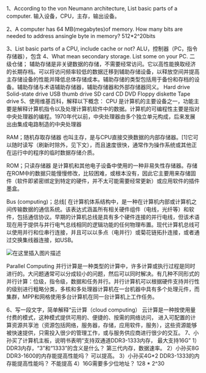 ﻿1、According to the von Neumann architecture,
 List basic  parts of a  computer.
 输入设备，CPU，主存，输出设备。
 
2、A computer has 64 MB(megabytes)of memory. How many bits are needed to address ansingle byte in memory?
     512*2^20bits
     
3、List basic parts of a CPU, include cache or not?
ALU，控制器（PC，指令存储器），包含
4、What mean secondary storage. List some on your PC.
    二级仓储；
    辅助存储是非关键数据的存储，不需要经常访问。它以高性能换取经济的长期存档。可以将访问频率较低的数据迁移到辅助存储设备，以释放空间并提高主存储设备的性能并降低总体存储成本。辅助存储的类型包括用于备份和存档的设备。辅助存储与术语辅助存储器，辅助存储器和外部存储器同义。
     Hard drive
    Solid-state drive
    USB thumb drive
    SD card
    CD
    DVD
    Floppy diskette
   Tape drive
5、使用维基百科，解释以下概念：
CPU
是计算机的主要设备之一，功能主要是解释计算机指令以及处理计算机软件中的数据。计算机的可编程性主要是指对中央处理器的编程。1970年代以前，中央处理器由多个独立单元构成，后来发展出由集成电路制造的中央处理器

RAM；随机存取存储器
也叫主存，是与CPU直接交换数据的内部存储器。[1]它可以随时读写（刷新时除外，见下文），而且速度很快，通常作为操作系统或其他正在运行中的程序的临时数据存储介质。

ROM；只读存储器
是计算机和其他电子设备中使用的一种非易失性存储器。存储在ROM中的数据只能慢慢修改，比较困难，或根本没有，因此它主要用来存储固件（软件即紧密绑定到特定的硬件，并不太可能需要经常更新）或应用软件的插件墨盒。

Bus (computing)；总线[
在计算机体系结构中，是一种在计算机内部或计算机之间传输数据的通信系统。该表达式涵盖所有相关硬件组件（电线，光纤等）和软件，包括通信协议。早期的计算机总线是具有多个硬件连接的并行电线，但该术语现在用于提供与并行电气总线相同的逻辑功能的任何物理布置。现代计算机总线可以使用并行和位串行连接，并且可以以多点（电并行）或菊花链拓扑连接，或者通过交换集线器连接，如USB。


![在这里插入图片描述](https://img-blog.csdnimg.cn/20181031195801229.png)



Parallel Computing
并行计算是一种类型的计算中，许多计算或执行过程是同时进行的。大问题通常可以分成较小的问题，然后可以同时解决。有几种不同形式的并行计算：位级，指令级，数据和任务并行。并行计算机可以根据硬件支持并行性的级别进行粗略分类，多核和多处理器计算机在一台机器中具有多个处理元件，而集群，MPP和网格使用多台计算机在同一台计算机上工作任务。

6、写一段文字，简单解释“云计算（cloud computing）
       云计算是一种按使用量付费的模式，这种模式提供可用的、便捷的、按需的网络访问， 进入可配置的计算资源共享池（资源包括网络，服务器，存储，应用软件，服务），这些资源能够被快速提供，只需投入很少的管理工作，或与服务供应商进行很少的交互。
 7、小孙买了计算机主板，说明书表明“支持双通道DDR3-1333内存，
最大支持16G”
1）DDR3内存，“3”和“1333”的含义是什么？
第三代内存，数据速率。
2）小孙买8G DDR3-1600的内存能提高性能吗？
可以提高。
3）小孙买4G*2 DDR3-1333的内存能提高性能吗？
不能提高
4）16G需要多少位地址？
     128 * 2^30

